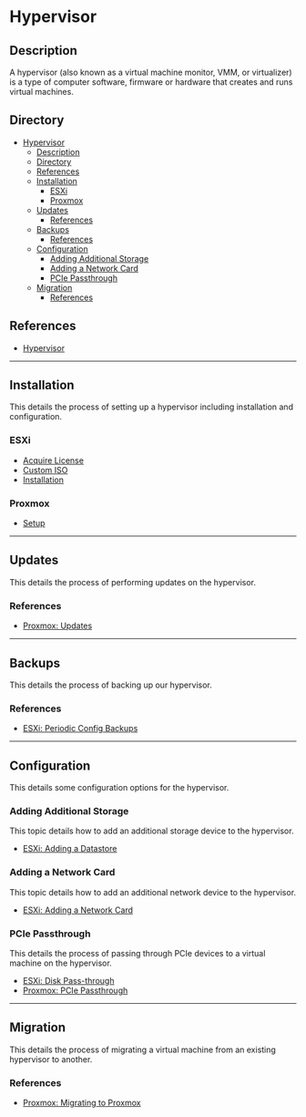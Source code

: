 # Hypervisor

## Description

A hypervisor (also known as a virtual machine monitor, VMM, or virtualizer) is a type of computer software, firmware or hardware that creates and runs virtual machines.

## Directory

- [Hypervisor](#hypervisor)
  - [Description](#description)
  - [Directory](#directory)
  - [References](#references)
  - [Installation](#installation)
    - [ESXi](#esxi)
    - [Proxmox](#proxmox)
  - [Updates](#updates)
    - [References](#references-1)
  - [Backups](#backups)
    - [References](#references-2)
  - [Configuration](#configuration)
    - [Adding Additional Storage](#adding-additional-storage)
    - [Adding a Network Card](#adding-a-network-card)
    - [PCIe Passthrough](#pcie-passthrough)
  - [Migration](#migration)
    - [References](#references-3)

## References

- [Hypervisor](https://en.wikipedia.org/wiki/Hypervisor)

---

## Installation

This details the process of setting up a hypervisor including installation and configuration.

### ESXi

- [Acquire License](../topics/esxi.md#acquire-license)
- [Custom ISO](../topics/esxi.md#custom-iso)
- [Installation](../topics/esxi.md#installation)

### Proxmox

- [Setup](../topics/proxmox.md#setup)

---

## Updates

This details the process of performing updates on the hypervisor.

### References

- [Proxmox: Updates](../topics/proxmox.md#updates)

---

## Backups

This details the process of backing up our hypervisor.

### References

- [ESXi: Periodic Config Backups](../topics/esxi.md#periodic-config-backups)

---

## Configuration

This details some configuration options for the hypervisor.

### Adding Additional Storage

This topic details how to add an additional storage device to the hypervisor.

- [ESXi: Adding a Datastore](../topics/esxi.md#adding-a-datastore)

### Adding a Network Card

This topic details how to add an additional network device to the hypervisor.

- [ESXi: Adding a Network Card](../topics/esxi.md#adding-a-network-card)

### PCIe Passthrough

This details the process of passing through PCIe devices to a virtual machine on the hypervisor.

- [ESXi: Disk Pass-through](../topics/esxi.md#disk-pass-through)
- [Proxmox: PCIe Passthrough](../topics/proxmox.md#pcie-passthrough)

---

## Migration

This details the process of migrating a virtual machine from an existing hypervisor to another.

### References

- [Proxmox: Migrating to Proxmox](../topics/proxmox.md#migrating-to-proxmox)

